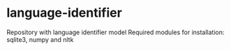 # language-identifier
Repository with language identifier model
Required modules for installation: sqlite3, numpy and nltk
